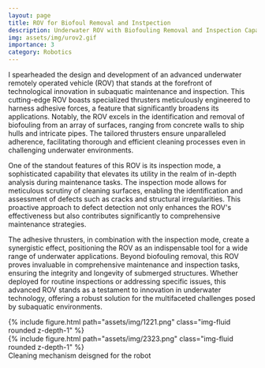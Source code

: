 ```yaml
---
layout: page
title: ROV for Biofoul Removal and Instpection
description: Underwater ROV with Biofouling Removal and Inspection Capabilities
img: assets/img/urov2.gif
importance: 3
category: Robotics
---
```

I spearheaded the design and development of an advanced underwater remotely operated vehicle (ROV) that stands at the forefront of technological innovation in subaquatic maintenance and inspection. This cutting-edge ROV boasts specialized thrusters meticulously engineered to harness adhesive forces, a feature that significantly broadens its applications. Notably, the ROV excels in the identification and removal of biofouling from an array of surfaces, ranging from concrete walls to ship hulls and intricate pipes. The tailored thrusters ensure unparalleled adherence, facilitating thorough and efficient cleaning processes even in challenging underwater environments.

One of the standout features of this ROV is its inspection mode, a sophisticated capability that elevates its utility in the realm of in-depth analysis during maintenance tasks. The inspection mode allows for meticulous scrutiny of cleaning surfaces, enabling the identification and assessment of defects such as cracks and structural irregularities. This proactive approach to defect detection not only enhances the ROV's effectiveness but also contributes significantly to comprehensive maintenance strategies.

The adhesive thrusters, in combination with the inspection mode, create a synergistic effect, positioning the ROV as an indispensable tool for a wide range of underwater applications. Beyond biofouling removal, this ROV proves invaluable in comprehensive maintenance and inspection tasks, ensuring the integrity and longevity of submerged structures. Whether deployed for routine inspections or addressing specific issues, this advanced ROV stands as a testament to innovation in underwater technology, offering a robust solution for the multifaceted challenges posed by subaquatic environments.


<div class="row justify-content-sm-center">
    <div class="col-sm mt-3 mt-md-0">
        {% include figure.html path="assets/img/1221.png"  class="img-fluid rounded z-depth-1" %}
    </div>
     <div class="col-sm mt-3 mt-md-0">
        {% include figure.html path="assets/img/2323.png"  class="img-fluid rounded z-depth-1"  %}
    </div>
</div> 
<div class="caption">
    Cleaning mechanism deisgned for the robot
</div>
